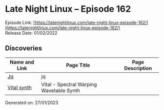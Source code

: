 # Late Night Linux – Episode 162
Episode Link: [https://latenightlinux.com/late-night-linux-episode-162/](https://latenightlinux.com/late-night-linux-episode-162/)  
Release Date: 01/02/2022
## Discoveries

| Name and Link | Page Title | Page Description |
| ----- | ----- | ----- |
| [Jq](https://stedolan.github.io/jq/) | jq |  |
| [Vital synth](https://vital.audio/) | Vital - Spectral Warping Wavetable Synth |  |

Generated on: 27/01/2023